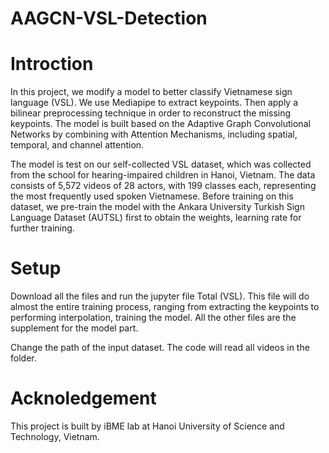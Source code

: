 # AAGCN-VSL-Detection
# Introction
In this project, we modify a model to better classify Vietnamese sign language (VSL). We use Mediapipe to extract keypoints. Then apply a bilinear preprocessing technique in order to reconstruct the missing keypoints. The model is built based on the Adaptive Graph Convolutional Networks by combining with Attention Mechanisms, including spatial, temporal, and channel attention.

The model is test on our self-collected VSL dataset, which was collected from the school for hearing-impaired children in Hanoi, Vietnam. The data consists of 5,572 videos of 28 actors, with 199 classes each, representing the most frequently used spoken Vietnamese. Before training on this dataset, we pre-train the model with the Ankara University Turkish Sign Language Dataset (AUTSL) first to obtain the weights, learning rate for further training.

# Setup
Download all the files and run the jupyter file Total (VSL). This file will do almost the entire training process, ranging from extracting the keypoints to performing interpolation, training the model. All the other files are the supplement for the model part. 

Change the path of the input dataset. The code will read all videos in the folder.

# Acknoledgement
This project is built by iBME lab at Hanoi University of Science and Technology, Vietnam. 
